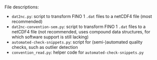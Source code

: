 File descriptions:

* `dat2nc.py`: script to transform FINO 1 `.dat` files to a netCDF4 file (most recommended)
* `dat2nc-convention-sem.py`: script to transform FINO 1 `.dat` files to a netCDF4 file (not recommended, uses compound data structures, for which software support is still lacking)
* `automated-check-snippets.py`: script for (semi-)automated quality checks, such as outlier detection
* `convention_read.py`: helper code for `automated-check-snippets.py`
